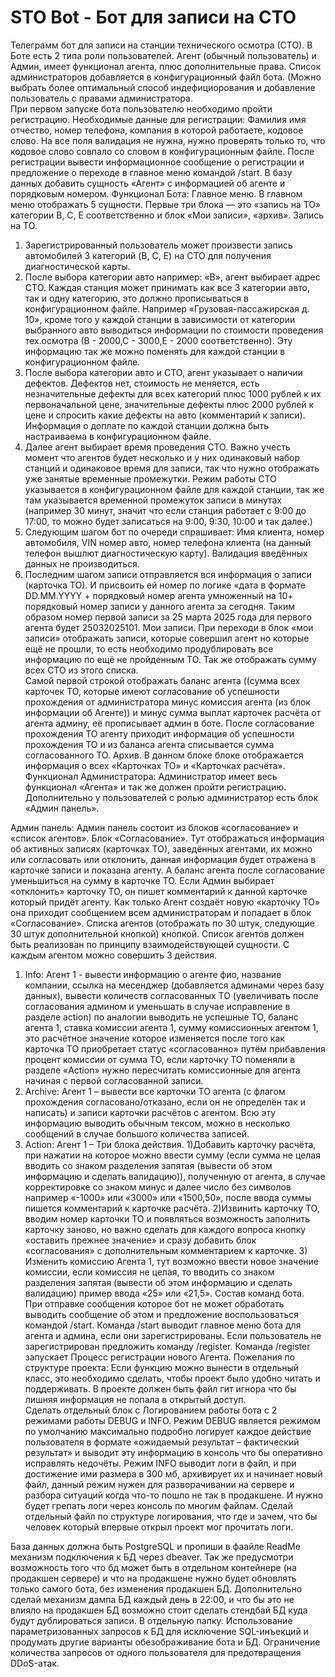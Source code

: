 # STO Bot - Бот для записи на СТО
Телеграмм бот для записи на станции технического осмотра (СТО). 
В Боте есть 2 типа роли пользователей. Агент (обычный пользователь) и Админ, имеет функционал агента, плюс дополнительные права. Список администраторов добавляется в конфигурационный файл бота. (Можно выбрать более оптимальный способ индефициорования и добавление пользователь с правами администратора.   
При первом запуске бота пользователю необходимо пройти регистрацию. Необходимые данные для регистрации: Фамилия имя отчество, номер телефона, компания в которой работаете, кодовое слово. На все поля валидация не нужна, нужно проверять только то, что кодовое слово совпало со словом в конфигурационным файле. После регистрации вывести информационное сообщение о регистрации и предложение о переходе в главное меню командой /start. В базу данных добавить сущность «Агент» с информацией об агенте и порядковым номером.
Функционал Бота:
Главное меню.
В главном меню отображать 5 сущности. Первые три блока — это «запись на ТО» категории В, С, Е соответственно и блок «Мои записи», «архив».
Запись на ТО.
1)	Зарегистрированный пользователь может произвести запись автомобилей 3 категорий (B, C, E) на СТО для получения диагностической карты. 
2)	 После выбора категории авто например: «В», агент выбирает адрес СТО. Каждая станция может принимать как все 3 категории авто, так и одну категорию, это должно прописываться в конфигурационном файле. Например «Грузовая-пассажирская д. 10», кроме того у каждой станции в зависимости от категории выбранного авто выводиться информации по стоимости проведения тех.осмотра (В - 2000,С - 3000,Е - 2000 соответственно). Эту информацию так же можно поменять для каждой станции в конфигурационном файле.
3)	После выбора категории авто и СТО, агент указывает о наличии дефектов. Дефектов нет, стоимость не меняется, есть незначительные дефекты для всех категорий плюс 1000 рублей к их первоначальной цене, значительные дефекты плюс 2000 рублей к цене и спросить какие дефекты на авто (комментарий к записи). Информация о доплате по каждой станции должна быть настраиваема в конфигурационном файле.
4)	Далее агент выбирает время проведения СТО. Важно учесть момент что агентов будет несколько и у них одинаковый набор станций и одинаковое время для записи, так что нужно отображать уже занятые временные промежутки. Режим работы СТО указывается в конфигурационном файле для каждой станции, так же там указывается временной промежуток записи в минутах (например  30 минут, значит что если станция работает с 9:00 до 17:00, то можно будет записаться на 9:00, 9:30, 10:00 и так далее.) 
5)	Следующим шагом бот по очереди спрашивает: Имя клиента, номер автомобиля, VIN номер авто, номер телефона клиента (на данный телефон вышлют диагностическую карту). Валидация введённых данных не производиться. 
6)	Последним шагом записи отправляется вся информация о записи (карточка ТО). И присвоить ей номер по логике «дата в формате DD.MM.YYYY + порядковый номер агента умноженный на 10+ порядковый номер записи у данного агента за сегодня. Таким образом номер первой записи за 25 марта 2025 года для первого агента будет 25032025101.
Мои записи.
При переходи в блок «мои записи» отображать записи, которые совершил агент но которые ещё не прошли, то есть необходимо продублировать все информацию по ещё не пройденным ТО. 
Так же отображать сумму всех СТО из этого списка.    
Самой первой строкой отображать баланс агента ((сумма всех карточек ТО, которые имеют согласование об успешности прохождения от администратора минус комиссия агента (из блок информации об Агенте)) и минус сумма выплат карточек расчёта от агента админу, её прописывает админ в боте.
После согласование прохождения ТО агенту приходит информация об успешности прохождения ТО и из баланса агента списывается сумма согласованного ТО.
Архив.
В данном блоке блоке отображается информация о всех «Карточках ТО» и «Карточках расчёта».
Функционал Администратора:
Администратор имеет весь функционал «Агента» и так же должен пройти регистрацию. 
Дополнительно у пользователей с ролью администратор есть блок «Админ панель».

Админ панель:
Админ панель состоит из блоков «согласование» и «список агентов». 
Блок «Согласование». Тут отображаться информация об активных записях (карточках ТО), заведённых агентами, их можно или согласовать или отклонить, данная информация будет отражена в карточке записи и показана агенту. А баланс агента после согласование уменьшиться на сумму в карточке ТО. Если Админ выбирает «отклонить» карточку ТО, он пишет комментарий к данной карточке который придёт агенту. Как только Агент создаёт новую «карточку ТО» она приходит сообщением всем администраторам и попадает в блок «Согласование».
Списка агентов (отображать по 30 штук, следующие 30 штук дополнительной кнопкой) кнопкой. Список агентов должен быть реализован по принципу взаимодействующей сущности. С каждым агентом можно совершить 3 действия. 
1) Info: Агент 1  - вывести информацию о агенте фио, название компании, ссылка на месенджер (добавляется админами через базу данных), вывести количеств согласованных ТО (увеличивать после согласования админом и уменьшать в случае исправление в разделе action) по аналогии выводить не успешные ТО, баланс агента 1, ставка комиссии агента 1, сумму комиссионных агентом 1, это расчётное значение которое изменяется после того как карточка ТО приобретает статус «согласованно» путём прибавления процент комиссии от сумма ТО, если карточку ТО поменяли в разделе «Action» нужно пересчитать комиссионные для агента начиная с первой согласованной записи.
2) Archive: Агент 1 – вывести все карточки ТО агента (с флагом прохождения согласовано/отказано, если он не определён так и написать) и записи карточки расчётов с агентом. Всю эту информацию выводить обычным тексом, можно в несколько сообщений в случае большого количества записей.
3) Action: Агент 1 – Три блока действия. 1)Добавить карточку расчёта, при нажатии на которое можно ввести сумму (если сумма не целая вводить со знаком разделения запятая (вывести об этом информацию и сделать валидацию)), полученную от агента, в случае корректировке со знаком минус и далее число без символов например «-1000» или «3000» или «1500,50», после ввода суммы пишется комментарий к карточке расчёта. 2)Извинить карточку ТО, вводим номер карточки ТО и появляться возможность заполнить карточку заново, но важно сделать для каждого вопроса кнопку «оставить прежнее значение» и сразу добавить блок «согласования» с дополнительным комментарием к карточке. 3) Изменить комиссию Агента 1, тут возможно ввести новое значение комиссии, если комиссия не целая, то вводить со знаком разделения запятая (вывести об этом информацию и сделать валидацию) пример ввода «25» или «21,5».
Состав команд бота.  
При отправке сообщения которое бот не может обработать выводить сообщение об этом и предложение воспользоваться командой /start.
Команда /start выводит главное меню бота для агента и админа, если они зарегистрированы. Если пользователь не зарегистрирован предложить команду /register.
Команда /register запускает Процесс регистрации нового Агента. 
Пожелания по структуре проекта:
 Если функцию можно вынести в отдельный класс, это необходимо сделать, чтобы проект было удобно читать и поддерживать. В проекте должен быть файл гит игнора что бы лишняя информация не попала в открытый доступ.  
Сделать отдельный блок с Логированием работы бота с 2 режимами работы DEBUG и INFO. 
Режим DEBUG является режимом по умолчанию максимально подробно логирует каждое действие пользователя в формате «ожидаемый результат – фактический результат» и выводит эту информацию в консоль что бы оперативно исправлять недочёты.
Режим INFO выводит логи в файл, и при достижение ими размера в 300 мб, архивирует их и начинает новый файл, данный режим нужен для разворачивании на сервере и разбора ситуаций когда что-то пошло не так в продакшене. И нужно будет грепать логи через консоль по многим файлам. Сделай отдельный файл по структуре логирования, что где и зачем, что бы человек который впервые открыл проект мог прочитать логи. 
 
База данных должна быть PostgreSQL и пропиши в фаайле ReadMe механизм подключения к БД через dbeaver. Так же предусмотри возможность того что бд может быть в отдельном контейнере (на продакшен сервере) и что на продакшене нужно будет обновлять только самого бота, без изменения продакшен БД. Дополнительно сделай механизм дампа БД каждый день в 22:00, и что бы это не влияло на продакшен БД возможно стоит сделать стендбай БД куда будут дублироваться записи. В отдельную папку. Использование параметризованных запросов к БД для исключение SQL-инъекций и продумать другие варианты обезображивание бота и БД. Ограничение количества запросов от одного пользователя для предотвращения DDoS-атак.
